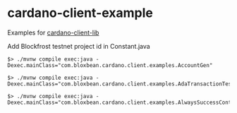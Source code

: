 # cardano-client-example

Examples for [cardano-client-lib](https://github.com/bloxbean/cardano-client-lib)

Add Blockfrost testnet project id in Constant.java

```
$> ./mvnw compile exec:java -Dexec.mainClass="com.bloxbean.cardano.client.examples.AccountGen"

$> ./mvnw compile exec:java -Dexec.mainClass="com.bloxbean.cardano.client.examples.AdaTransactionTest"

$> ./mvnw compile exec:java -Dexec.mainClass="com.bloxbean.cardano.client.examples.AlwaysSuccessContractCall"
``` 
